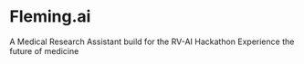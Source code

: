 # Fleming.ai
A Medical Research Assistant build for the RV-AI Hackathon
Experience the future of medicine
